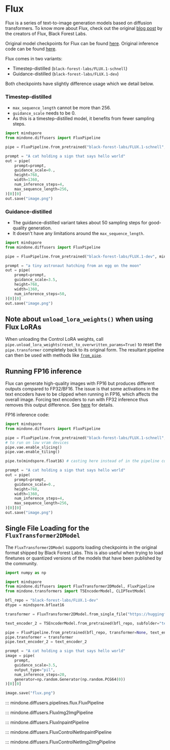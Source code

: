 <!--Copyright 2024 The HuggingFace Team. All rights reserved.

Licensed under the Apache License, Version 2.0 (the "License"); you may not use this file except in compliance with
the License. You may obtain a copy of the License at

http://www.apache.org/licenses/LICENSE-2.0

Unless required by applicable law or agreed to in writing, software distributed under the License is distributed on
an "AS IS" BASIS, WITHOUT WARRANTIES OR CONDITIONS OF ANY KIND, either express or implied. See the License for the
specific language governing permissions and limitations under the License.
-->

# Flux

Flux is a series of text-to-image generation models based on diffusion transformers. To know more about Flux, check out the original [blog post](https://blackforestlabs.ai/announcing-black-forest-labs/) by the creators of Flux, Black Forest Labs.

Original model checkpoints for Flux can be found [here](https://huggingface.co/black-forest-labs). Original inference code can be found [here](https://github.com/black-forest-labs/flux).


Flux comes in two variants:

* Timestep-distilled (`black-forest-labs/FLUX.1-schnell`)
* Guidance-distilled (`black-forest-labs/FLUX.1-dev`)

Both checkpoints have slightly difference usage which we detail below.

### Timestep-distilled

* `max_sequence_length` cannot be more than 256.
* `guidance_scale` needs to be 0.
* As this is a timestep-distilled model, it benefits from fewer sampling steps.

```python
import mindspore
from mindone.diffusers import FluxPipeline

pipe = FluxPipeline.from_pretrained("black-forest-labs/FLUX.1-schnell", mindspore_dtype=mindspore.bfloat16)

prompt = "A cat holding a sign that says hello world"
out = pipe(
    prompt=prompt,
    guidance_scale=0.,
    height=768,
    width=1360,
    num_inference_steps=4,
    max_sequence_length=256,
)[0][0]
out.save("image.png")
```

### Guidance-distilled

* The guidance-distilled variant takes about 50 sampling steps for good-quality generation.
* It doesn't have any limitations around the `max_sequence_length`.

```python
import mindspore
from mindone.diffusers import FluxPipeline

pipe = FluxPipeline.from_pretrained("black-forest-labs/FLUX.1-dev", mindspore_dtype=mindspore.bfloat16)

prompt = "a tiny astronaut hatching from an egg on the moon"
out = pipe(
    prompt=prompt,
    guidance_scale=3.5,
    height=768,
    width=1360,
    num_inference_steps=50,
)[0][0]
out.save("image.png")
```

## Note about `unload_lora_weights()` when using Flux LoRAs

When unloading the Control LoRA weights, call `pipe.unload_lora_weights(reset_to_overwritten_params=True)` to reset the `pipe.transformer` completely back to its original form. The resultant pipeline can then be used with methods like [`from_pipe`](https://mindspore-lab.github.io/mindone/latest/diffusers/api/pipelines/overview/#mindone.diffusers.DiffusionPipeline.from_pipe).

## Running FP16 inference
Flux can generate high-quality images with FP16 but produces different outputs compared to FP32/BF16. The issue is that some activations in the text encoders have to be clipped when running in FP16, which affects the overall image. Forcing text encoders to run with FP32 inference thus removes this output difference. See [here](https://github.com/huggingface/diffusers/pull/9097#issuecomment-2272292516) for details.

FP16 inference code:
```python
import mindspore
from mindone.diffusers import FluxPipeline

pipe = FluxPipeline.from_pretrained("black-forest-labs/FLUX.1-schnell", mindspore_dtype=mindspore.bfloat16) # can replace schnell with dev
# to run on low vram devices
pipe.vae.enable_slicing()
pipe.vae.enable_tiling()

pipe.to(mindspore.float16) # casting here instead of in the pipeline constructor because doing so in the constructor loads all models into CPU memory at once

prompt = "A cat holding a sign that says hello world"
out = pipe(
    prompt=prompt,
    guidance_scale=0.,
    height=768,
    width=1360,
    num_inference_steps=4,
    max_sequence_length=256,
)[0][0]
out.save("image.png")
```

## Single File Loading for the `FluxTransformer2DModel`

The `FluxTransformer2DModel` supports loading checkpoints in the original format shipped by Black Forest Labs. This is also useful when trying to load finetunes or quantized versions of the models that have been published by the community.


```python
import numpy as np

import mindspore
from mindone.diffusers import FluxTransformer2DModel, FluxPipeline
from mindone.transformers import T5EncoderModel, CLIPTextModel

bfl_repo = "black-forest-labs/FLUX.1-dev"
dtype = mindspore.bfloat16

transformer = FluxTransformer2DModel.from_single_file("https://huggingface.co/Kijai/flux-fp8/blob/main/flux1-dev-fp8.safetensors", mindspore_dtype=dtype)

text_encoder_2 = T5EncoderModel.from_pretrained(bfl_repo, subfolder="text_encoder_2", mindspore_dtype=dtype)

pipe = FluxPipeline.from_pretrained(bfl_repo, transformer=None, text_encoder_2=None, mindspore_dtype=dtype)
pipe.transformer = transformer
pipe.text_encoder_2 = text_encoder_2

prompt = "A cat holding a sign that says hello world"
image = pipe(
    prompt,
    guidance_scale=3.5,
    output_type="pil",
    num_inference_steps=20,
    generator=np.random.Generator(np.random.PCG64(0))
)[0][0]

image.save("flux.png")
```


::: mindone.diffusers.pipelines.flux.FluxPipeline

::: mindone.diffusers.FluxImg2ImgPipeline

::: mindone.diffusers.FluxInpaintPipeline

::: mindone.diffusers.FluxControlNetInpaintPipeline

::: mindone.diffusers.FluxControlNetImg2ImgPipeline
